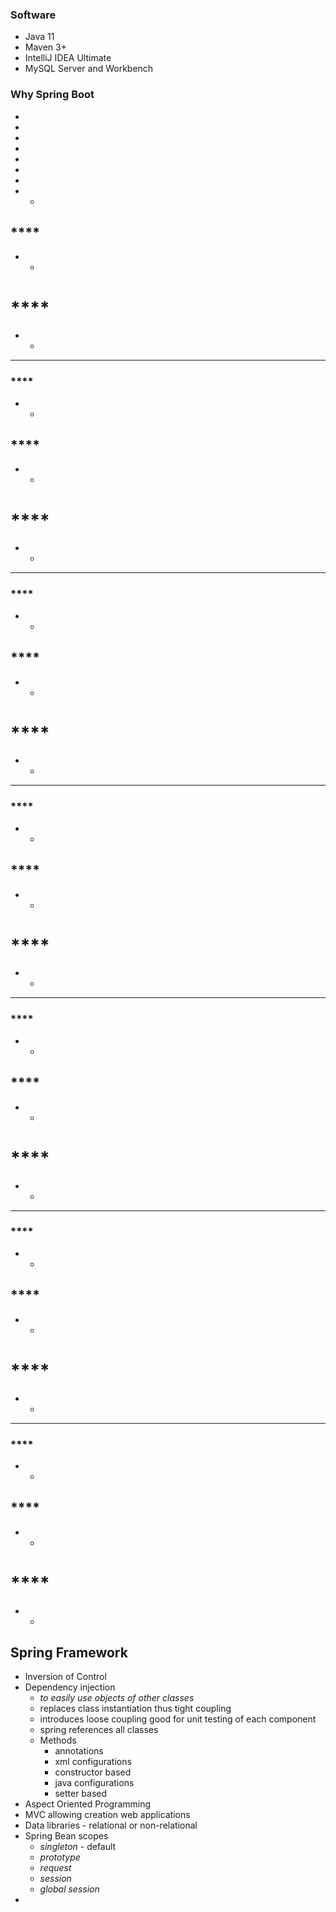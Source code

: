 ### **Software**
* Java 11
* Maven 3+
* IntelliJ IDEA Ultimate
* MySQL Server and Workbench

### **Why Spring Boot**
* 
* 
* 
* 
* 
* 
* 
* 
	- 
## ****
* 
	- 
# ****
* 
	- 
	
*******************
### ****
* 
	- 
## ****
* 
	- 
# ****
* 
	- 
	
*******************
### ****
* 
	- 
## ****
* 
	- 
# ****
* 
	- 

*******************
### ****
* 
	- 
## ****
* 
	- 
# ****
* 
	- 

*******************
### ****
* 
	- 
## ****
* 
	- 
# ****
* 
	- 

*******************
### ****
* 
	- 
## ****
* 
	- 
# ****
* 
	- 

*******************
### ****
* 
	- 
## ****
* 
	- 
# ****
* 
	- 
## Spring Framework
* Inversion of Control
* Dependency injection
	- _to easily use objects of other classes_
	- replaces class instantiation thus tight coupling
	- introduces loose coupling good for unit testing of each component
	- spring references all classes
	- Methods
		- annotations
		- xml configurations
		- constructor based
		- java configurations
		- setter based
* Aspect Oriented Programming
* MVC allowing creation web applications
* Data libraries - relational or non-relational
* Spring Bean scopes
    - _singleton_ - default
    - _prototype_
    - _request_
    - _session_
    - _global session_
* 
